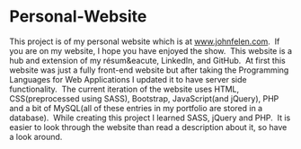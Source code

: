 # Personal-Website
This project is of my personal website which is at <a href="http://www.johnfelen.com">www.johnfelen.com</a>.  &nbsp;If you are on my website, I hope you have enjoyed the show.  &nbsp;This website is a hub and extension of my r&eacute;sum&eacute, LinkedIn, and GitHub.  &nbsp;At first this website was just a fully front-end website but after taking the Programming Languages for Web Applications I updated it to have server side functionality.  &nbsp;The current iteration of the website uses HTML, CSS(preprocessed using SASS), Bootstrap, JavaScript(and jQuery), PHP and a bit of MySQL(all of these entries in my portfolio are stored in a database).  &nbsp;While creating this project I learned SASS, jQuery and PHP.  &nbsp;It is easier to look through the website than read a description about it, so have a look around.  
